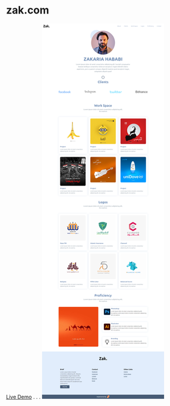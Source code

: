 # zak.com
[Live Demo](https://sfwnisme.github.io/zak.com/)
.
.
.
![Image](Zak.com%20Monitor%20View.png)
